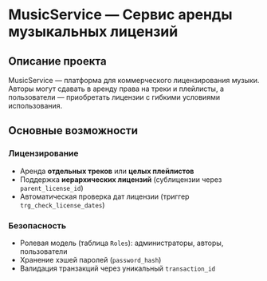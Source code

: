 # MusicService — Сервис аренды музыкальных лицензий

## Описание проекта
MusicService — платформа для коммерческого лицензирования музыки. Авторы могут сдавать в аренду права на треки и плейлисты, а пользователи — приобретать лицензии с гибкими условиями использования.

## Основные возможности
### Лицензирование
- Аренда **отдельных треков** или **целых плейлистов**
- Поддержка **иерархических лицензий** (сублицензии через `parent_license_id`)
- Автоматическая проверка дат лицензии (триггер `trg_check_license_dates`)
  
### Безопасность
- Ролевая модель (таблица `Roles`): администраторы, авторы, пользователи
- Хранение хэшей паролей (`password_hash`)
- Валидация транзакций через уникальный `transaction_id`
